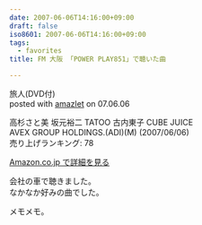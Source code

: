 ```yaml
---
date: 2007-06-06T14:16:00+09:00
draft: false
iso8601: 2007-06-06T14:16:00+09:00
tags:
  - favorites
title: FM 大阪 「POWER PLAY851」で聴いた曲

---
```


旅人(DVD付)  
posted with [amazlet](http://app.amazlet.com/amazlet/) on 07.06.06  

高杉さと美 坂元裕二 TATOO 古内東子 CUBE JUICE  
AVEX GROUP HOLDINGS.(ADI)(M) (2007/06/06)  
売り上げランキング: 78  

[Amazon.co.jp で詳細を見る](http://www.amazon.co.jp/exec/obidos/ASIN/B000O5B1GI/nqounet-22/ref=nosim/)

会社の車で聴きました。  
なかなか好みの曲でした。

メモメモ。
